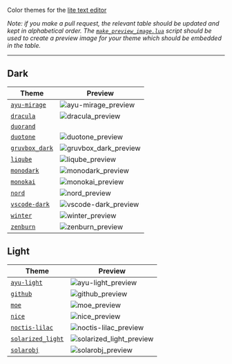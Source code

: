 Color themes for the [lite text editor](https://github.com/rxi/lite)

*Note: if you make a pull request, the relevant table should be updated and kept
in alphabetical order. The [`make_preview_image.lua`](make_preview_image.lua)
script should be used to create a preview image for your theme which should be
embedded in the table.*

---

## Dark

Theme | Preview
------|-----------------------------------------
[`ayu-mirage`](colors/ayu-mirage.lua?raw=1) | ![ayu-mirage_preview](https://user-images.githubusercontent.com/16415678/119024935-e9e77500-b9a3-11eb-874b-a139e8e5515d.png)
[`dracula`](colors/dracula.lua?raw=1) | ![dracula_preview](https://user-images.githubusercontent.com/3920290/81507632-9ead7780-92f6-11ea-85e9-7cfb9ffa97ae.png)
[`duorand`](colors/duorand.lua?raw=1) |
[`duotone`](colors/duotone.lua?raw=1) | ![duotone_preview](https://i.imgur.com/ZND82Lv.png)
[`gruvbox_dark`](colors/gruvbox_dark.lua?raw=1) | ![gruvbox_dark_preview](https://user-images.githubusercontent.com/57670615/81137677-94bdfa00-8f2d-11ea-9224-3d70a5ec3101.png)
[`liqube`](colors/liqube.lua?raw=1) | ![liqube_preview](https://user-images.githubusercontent.com/49284552/82159394-0c751880-988e-11ea-963d-7a25497a8fee.png)
[`monodark`](colors/monodark.lua?raw=1) | ![monodark_preview](https://user-images.githubusercontent.com/3920290/80304201-62353400-87ac-11ea-9b13-9ca1b9db0f99.png)
[`monokai`](colors/monokai.lua?raw=1) | ![monokai_preview](https://user-images.githubusercontent.com/3920290/80307643-43419c80-87c2-11ea-9f04-580d6acf6252.png)
[`nord`](colors/nord.lua?raw=1) | ![nord_preview](https://user-images.githubusercontent.com/22625346/92419103-6baab180-f139-11ea-8638-d90db10da086.png)
[`vscode-dark`](colors/vscode-dark.lua?raw=1) | ![vscode-dark_preview](https://i.imgur.com/GcSGaZc.png)
[`winter`](colors/winter.lua?raw=1) | ![winter_preview](https://user-images.githubusercontent.com/3920290/80304194-5c3f5300-87ac-11ea-9acf-33892579093e.png)
[`zenburn`](colors/zenburn.lua?raw=1) | ![zenburn_preview](https://i.imgur.com/XUIJwMs.png)

## Light

Theme | Preview
------|-----------------------------------------
[`ayu-light`](colors/ayu-light.lua?raw=1) | ![ayu-light_preview](https://user-images.githubusercontent.com/16415678/119024733-b3115f00-b9a3-11eb-91ae-b9d4f1d34a6a.png)
[`github`](colors/github.lua?raw=1) | ![github_preview](https://user-images.githubusercontent.com/3920290/80308013-800e9300-87c4-11ea-88a7-1f56104a7423.png)
[`moe`](colors/moe.lua?raw=1) | ![moe_preview](https://i.imgur.com/IGEtafP.png)
[`nice`](colors/nice.lua?raw=1) | ![nice_preview](https://user-images.githubusercontent.com/16415678/119025111-18655000-b9a4-11eb-82f5-9ccf483152a1.png)
[`noctis-lilac`](colors/noctis-lilac.lua?raw=1) | ![noctis-lilac_preview](https://user-images.githubusercontent.com/16415678/119025572-8f024d80-b9a4-11eb-99b6-5bc222053b5f.png)
[`solarized_light`](colors/solarized_light.lua?raw=1) | ![solarized_light_preview](https://user-images.githubusercontent.com/3920290/81503910-233fcc00-92de-11ea-9d6d-0a32212e6f02.png)
[`solarobj`](colors/solarobj.lua?raw=1) | ![solarobj_preview](https://i.imgur.com/3EHFlx2.png)
